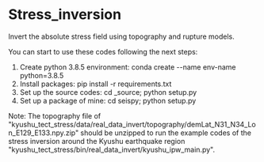 # Stress_inversion
Invert the absolute stress field using topography and rupture models.

You can start to use these codes following the next steps:

1.	Create python 3.8.5 environment: conda create --name env-name python=3.8.5
2.	Install packages: pip install -r requirements.txt
3.	Set up the source codes: cd _source; python setup.py
4.	Set up a package of mine: cd seispy; python setup.py

Note: 
The topography file of "kyushu_tect_stress/data/real_data_invert/topography/demLat_N31_N34_Lon_E129_E133.npy.zip" should be unzipped to run the example codes of the stress inversion around the Kyushu earthquake region "kyushu_tect_stress/bin/real_data_invert/kyushu_ipw_main.py".
